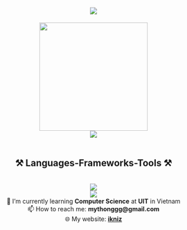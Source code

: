 <h1 align="center">
    <img src="https://readme-typing-svg.herokuapp.com/?font=Righteous&size=35&center=true&vCenter=true&width=500&height=70&duration=2000&lines=Hi+There!+👋;+I'm+Nguyen+My+Thong!;" />
</h1>
<div align="center">
 <img height="250" class="img" src="https://github-readme-stats.vercel.app/api?username=iknizzz1807&show_icons=true&theme=cobalt&rank_icon=github" />
 <br/>
 <img class="img" src="https://github-readme-stats.vercel.app/api/top-langs/?username=iknizzz1807&size_weight=0.5&count_weight=0.5&theme=cobalt&card_width=600&hide=html,css,scss,javascript" />
</div>
<br/>
<h2 align="center">⚒️ Languages-Frameworks-Tools ⚒️</h2>
<br/>
<div align="center">
    <img src="https://skillicons.dev/icons?i=svelte,python,firebase,fastapi,react,nextjs" />
<br/>
    <img src="https://skillicons.dev/icons?i=cpp,godot,ts,go,java,docker" />
<br/>
<div align="center">
🌱 I’m currently learning <b>Computer Science</b> at <strong>UIT</strong> in Vietnam
<br/>
📫 How to reach me: <b>mythonggg@gmail.com</b>
    <br/>
🌐 My website: <b><a href="https://ikniz.id.vn/">ikniz</a></b>
